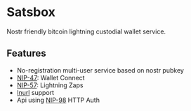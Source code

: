 # Satsbox

Nostr friendly bitcoin lightning custodial wallet service.

## Features

- No-registration multi-user service based on nostr pubkey
- [NIP-47](https://nips.be/47): Wallet Connect
- [NIP-57](https://nips.be/57): Lightning Zaps
- [lnurl](https://github.com/lnurl/luds) support
- Api using [NIP-98](https://nips.be/98) HTTP Auth
